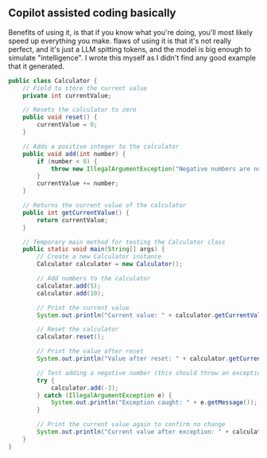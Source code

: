 ## Copilot assisted coding basically
Benefits of using it, is that if you know what you're doing, you'll most likely speed up everything you make.
flaws of using it is that it's not really perfect, and it's just a LLM spitting tokens, and the model is big enough to simulate "intelligence".
I wrote this myself as I didn't find any good example that it generated.
```java
public class Calculator {
    // Field to store the current value
    private int currentValue;

    // Resets the calculator to zero
    public void reset() {
        currentValue = 0;
    }

    // Adds a positive integer to the calculator
    public void add(int number) {
        if (number < 0) {
            throw new IllegalArgumentException("Negative numbers are not allowed");
        }
        currentValue += number;
    }

    // Returns the current value of the calculator
    public int getCurrentValue() {
        return currentValue;
    }

    // Temporary main method for testing the Calculator class
    public static void main(String[] args) {
        // Create a new Calculator instance
        Calculator calculator = new Calculator();

        // Add numbers to the calculator
        calculator.add(5);
        calculator.add(10);

        // Print the current value
        System.out.println("Current value: " + calculator.getCurrentValue());

        // Reset the calculator
        calculator.reset();

        // Print the value after reset
        System.out.println("Value after reset: " + calculator.getCurrentValue());

        // Test adding a negative number (this should throw an exception)
        try {
            calculator.add(-3);
        } catch (IllegalArgumentException e) {
            System.out.println("Exception caught: " + e.getMessage());
        }

        // Print the current value again to confirm no change
        System.out.println("Current value after exception: " + calculator.getCurrentValue());
    }
}
```

